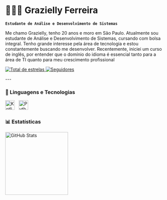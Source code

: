 # 👩🏻‍💻 Grazielly Ferreira

**`Estudante de Análise e Desenvolvimento de Sistemas`**

Me chamo Grazielly, tenho 20 anos e moro em São Paulo. Atualmente sou estudante de Análise e Desenvolvimento de Sistemas, cursando com bolsa integral. Tenho grande interesse pela área de tecnologia e estou constantemente buscando me desenvolver. Recentemente, iniciei um curso de inglês, por entender que o domínio do idioma é essencial tanto para a área de TI quanto para meu crescimento profissional

  <a href="https://github.com/graziellyferreira?tab=repositories&sort=stargazers">
        <img 
            alt="Total de estrelas" 
            title="Total de estrelas GitHub" 
            src="https://custom-icon-badges.demolab.com/github/stars/graziellyferreira?color=55960c&style=for-the-badge&labelColor=488207&logo=star&label=estrelas"
        />
    </a>
    <a href="https://github.com/graziellyferreira?tab=followers">
        <img 
            alt="Seguidores" 
            title="Me siga no GitHub" 
            src="https://custom-icon-badges.demolab.com/github/followers/graziellyferreira?color=236ad3&labelColor=1155ba&style=for-the-badge&logo=github&label=Seguidores&logoColor=white"
        />
    </a>
</p>
---

### 🤖 Linguagens e Tecnologias
 <img  align="left" 
    alt="Kotlin" 
    title="Kotlin"
    width="30px" 
    style="padding-right: 10px;" 
 src="https://cdn.jsdelivr.net/gh/devicons/devicon@latest/icons/kotlin/kotlin-original.svg" />
          
<img 
    align="left" 
    alt="Python" 
    title="Python"
    width="30px" 
    style="padding-right: 10px;" 
    src="https://cdn.jsdelivr.net/gh/devicons/devicon@latest/icons/python/python-original.svg" 
/>

<br/>
<br/>

### 📊 Estatísticas

<p>
  <img 
    align="left" 
    alt="GitHub Stats" 
    height="200" 
    style="padding-right: 10px;" 
    src="https://github-readme-stats.vercel.app/api?username=graziellyferreira&show_icons=true&theme=tokyonight&include_all_commits=true&locale=pt-br" 
  />
